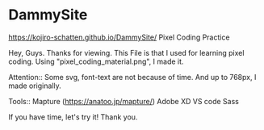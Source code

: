 # DammySite
https://kojiro-schatten.github.io/DammySite/
Pixel Coding Practice
    
Hey, Guys. Thanks for viewing.
This File is that I used for learning pixel coding.
Using "pixel_coding_material.png", I made it.

Attention::
Some svg, font-text are not because of time. And up to 768px, I made originally.
 
Tools::
Mapture (https://anatoo.jp/mapture/)
Adobe XD
VS code
Sass

If you have time, let's try it! 
Thank you.
